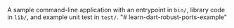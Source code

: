 A sample command-line application with an entrypoint in `bin/`, library code
in `lib/`, and example unit test in `test/`.
"# learn-dart-robust-ports-example" 
